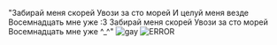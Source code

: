 "Забирай меня скорей Увози за сто морей И целуй меня везде Восемнадцать мне уже 
:3 Забирай меня скорей Увози за сто морей Восемнадцать мне уже ^_^"
![gay](https://p84.cooltext.com/Rendered/Cool%20Text%20-%20heart%20480907897235414.png)
![ERROR](https://i.ibb.co/PknbBBS/Untitled176-20250420202657.png)
